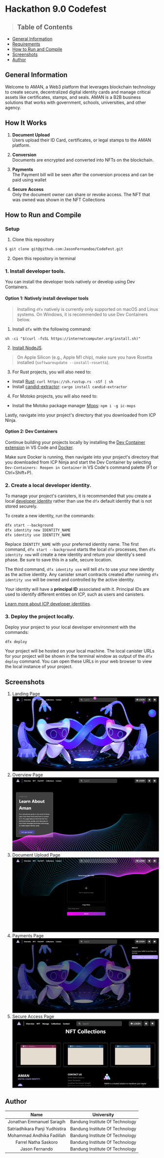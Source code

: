# Hackathon 9.0 Codefest

> ## **Table of Contents**

- [General Information](#general-information)
- [Requirements](#requirements)
- [How to Run and Compile](#how-to-run-and-compile)
- [Screenshots](#screenshots)
- [Author](#author)

## **General Information**
Welcome to AMAN, a Web3 platform that leverages blockchain technology to create
secure, decentralized digital identity cards and manage critical assets like certificates, stamps, and seals. AMAN is a B2B business solutions that works with government, schools, universities, and other agency.

## **How It Works**
1. **Document Upload** <br> Users upload their ID Card, certificates, or legal stamps to the AMAN platform.

2. **Conversion** <br> Documents are encrypted and converted into NFTs on the blockchain.

3. **Payments** <br> The Payment bill will be seen after the conversion process and can be paid using wallet

4. **Secure Access** <br> Only the document owner can share or revoke access. The NFT that was owned was shown in the NFT Collections

## **How to Run and Compile**
### **Setup**

1. Clone this repository <br>

```sh
$ git clone git@github.com:JasonFernandoo/CodeFest.git
```
2. Open this repository in terminal

### 1. Install developer tools.

You can install the developer tools natively or develop using Dev Containers.

#### Option 1: Natively install developer tools

> Installing `dfx` natively is currently only supported on macOS and Linux systems. On Windows, it is recommended to use Dev Containers below.

1. Install `dfx` with the following command:

```
sh -ci "$(curl -fsSL https://internetcomputer.org/install.sh)"
```

2. [Install NodeJS](https://nodejs.org/en/download/package-manager).

> On Apple Silicon (e.g., Apple M1 chip), make sure you have Rosetta installed (`softwareupdate --install-rosetta`).

3. For Rust projects, you will also need to:

- Install [Rust](https://doc.rust-lang.org/cargo/getting-started/installation.html#install-rust-and-cargo): `curl https://sh.rustup.rs -sSf | sh`
- Install [candid-extractor](https://crates.io/crates/candid-extractor): `cargo install candid-extractor`

4. For Motoko projects, you will also need to:

- Install the Motoko package manager [Mops](https://docs.mops.one/quick-start#2-install-mops-cli): `npm i -g ic-mops`

Lastly, navigate into your project's directory that you downloaded from ICP Ninja.

#### Option 2: Dev Containers

Continue building your projects locally by installing the [Dev Container extension](https://marketplace.visualstudio.com/items?itemName=ms-vscode-remote.remote-containers) in VS Code and [Docker](https://docs.docker.com/engine/install/).

Make sure Docker is running, then navigate into your project's directory that you downloaded from ICP Ninja and start the Dev Container by selecting `Dev-Containers: Reopen in Container` in VS Code's command palette (F1 or Ctrl+Shift+P).

### 2. Create a local developer identity.

To manage your project's canisters, it is recommended that you create a local [developer identity](https://internetcomputer.org/docs/current/developer-docs/getting-started/accounts) rather than use the `dfx` default identity that is not stored securely.

To create a new identity, run the commands:

```
dfx start --background
dfx identity new IDENTITY_NAME
dfx identity use IDENTITY_NAME
```

Replace `IDENTITY_NAME` with your preferred identity name. The first command, `dfx start --background` starts the local `dfx` processes, then `dfx identity new` will create a new identity and return your identity's seed phase. Be sure to save this in a safe, secure location.

The third command, `dfx identity use` will tell `dfx` to use your new identity as the active identity. Any canister smart contracts created after running `dfx identity use` will be owned and controlled by the active identity.

Your identity will have a **principal ID** associated with it. Principal IDs are used to identify different entities on ICP, such as users and canisters.

[Learn more about ICP developer identities](https://internetcomputer.org/docs/current/developer-docs/getting-started/accounts).

### 3. Deploy the project locally.

Deploy your project to your local developer environment with the commands:

```
dfx deploy
```

Your project will be hosted on your local machine. The local canister URLs for your project will be shown in the terminal window as output of the `dfx deploy` command. You can open these URLs in your web browser to view the local instance of your project.

## Screenshots
1. Landing Page 
    <img src="./frontend/public/LANDINGPAGE.jpg">
2. Overview Page 
    <img src="./frontend/public/OVERVIEW.jpg">
3. Document Upload Page
    <img src="./frontend/public/UPLOAD.jpg">
4. Payments Page
    <img src="./frontend/public/PAYMENTS.jpg">
5. Secure Access Page
    <img src="./frontend/public/SECURE.jpg">

## Author

|         **Name**          | **University** |
| :-----------------------: | :-----------------------------------: |
| Jonathan Emmanuel Saragih   |    Bandung Institute Of Technology    |
|   Satriadhikara Panji Yudhistira    |    Bandung Institute Of Technology    |
| Mohammad Andhika Fadillah |    Bandung Institute Of Technology    |
| Farrel Natha Saskoro    |    Bandung Institute Of Technology    |
| Jason Fernando   |    Bandung Institute Of Technology    |